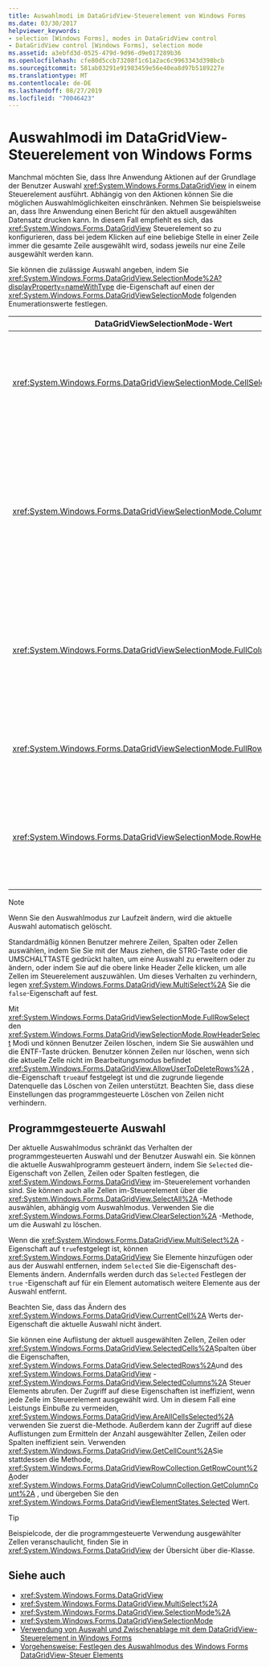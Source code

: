 ```yaml
---
title: Auswahlmodi im DataGridView-Steuerelement von Windows Forms
ms.date: 03/30/2017
helpviewer_keywords:
- selection [Windows Forms], modes in DataGridView control
- DataGridView control [Windows Forms], selection mode
ms.assetid: a3ebfd3d-0525-479d-9d96-d9e017289b36
ms.openlocfilehash: cfe80d5ccb73208f1c61a2ac6c9963343d398bcb
ms.sourcegitcommit: 581ab03291e91983459e56e40ea8d97b5189227e
ms.translationtype: MT
ms.contentlocale: de-DE
ms.lasthandoff: 08/27/2019
ms.locfileid: "70046423"
---
```

# <a name="selection-modes-in-the-windows-forms-datagridview-control"></a>Auswahlmodi im DataGridView-Steuerelement von Windows Forms

Manchmal möchten Sie, dass Ihre Anwendung Aktionen auf der Grundlage der Benutzer Auswahl <xref:System.Windows.Forms.DataGridView> in einem Steuerelement ausführt. Abhängig von den Aktionen können Sie die möglichen Auswahlmöglichkeiten einschränken. Nehmen Sie beispielsweise an, dass Ihre Anwendung einen Bericht für den aktuell ausgewählten Datensatz drucken kann. In diesem Fall empfiehlt es sich, das <xref:System.Windows.Forms.DataGridView> Steuerelement so zu konfigurieren, dass bei jedem Klicken auf eine beliebige Stelle in einer Zeile immer die gesamte Zeile ausgewählt wird, sodass jeweils nur eine Zeile ausgewählt werden kann.

Sie können die zulässige Auswahl angeben, indem Sie <xref:System.Windows.Forms.DataGridView.SelectionMode%2A?displayProperty=nameWithType> die-Eigenschaft auf einen der <xref:System.Windows.Forms.DataGridViewSelectionMode> folgenden Enumerationswerte festlegen.

|DataGridViewSelectionMode-Wert|Beschreibung|
|-------------------------------------|-----------------|
|<xref:System.Windows.Forms.DataGridViewSelectionMode.CellSelect>|Durch Klicken auf eine Zelle wird Sie ausgewählt. Zeilen-und Spaltenheader können nicht zur Auswahl verwendet werden.|
|<xref:System.Windows.Forms.DataGridViewSelectionMode.ColumnHeaderSelect>|Durch Klicken auf eine Zelle wird Sie ausgewählt. Wenn Sie auf einen Spaltenheader klicken, wird die gesamte Spalte ausgewählt. Spaltenheader können nicht für die Sortierung verwendet werden.|
|<xref:System.Windows.Forms.DataGridViewSelectionMode.FullColumnSelect>|Wenn Sie auf eine Zelle oder einen Spaltenheader klicken, wird die gesamte Spalte ausgewählt. Spaltenheader können nicht für die Sortierung verwendet werden.|
|<xref:System.Windows.Forms.DataGridViewSelectionMode.FullRowSelect>|Durch Klicken auf eine Zelle oder einen Zeilen Header wird die gesamte Zeile ausgewählt.|
|<xref:System.Windows.Forms.DataGridViewSelectionMode.RowHeaderSelect>|Standardauswahl Modus. Durch Klicken auf eine Zelle wird Sie ausgewählt. Durch Klicken auf einen Zeilen Header wird die gesamte Zeile ausgewählt.|

> [!NOTE]
> Wenn Sie den Auswahlmodus zur Laufzeit ändern, wird die aktuelle Auswahl automatisch gelöscht.

Standardmäßig können Benutzer mehrere Zeilen, Spalten oder Zellen auswählen, indem Sie Sie mit der Maus ziehen, die STRG-Taste oder die UMSCHALTTASTE gedrückt halten, um eine Auswahl zu erweitern oder zu ändern, oder indem Sie auf die obere linke Header Zelle klicken, um alle Zellen im Steuerelement auszuwählen. Um dieses Verhalten zu verhindern, legen <xref:System.Windows.Forms.DataGridView.MultiSelect%2A> Sie die `false`-Eigenschaft auf fest.

Mit <xref:System.Windows.Forms.DataGridViewSelectionMode.FullRowSelect> den <xref:System.Windows.Forms.DataGridViewSelectionMode.RowHeaderSelect> Modi und können Benutzer Zeilen löschen, indem Sie Sie auswählen und die ENTF-Taste drücken. Benutzer können Zeilen nur löschen, wenn sich die aktuelle Zelle nicht im Bearbeitungsmodus befindet <xref:System.Windows.Forms.DataGridView.AllowUserToDeleteRows%2A> , die-Eigenschaft `true`auf festgelegt ist und die zugrunde liegende Datenquelle das Löschen von Zeilen unterstützt. Beachten Sie, dass diese Einstellungen das programmgesteuerte Löschen von Zeilen nicht verhindern.

## <a name="programmatic-selection"></a>Programmgesteuerte Auswahl

Der aktuelle Auswahlmodus schränkt das Verhalten der programmgesteuerten Auswahl und der Benutzer Auswahl ein. Sie können die aktuelle Auswahlprogramm gesteuert ändern, indem Sie `Selected` die-Eigenschaft von Zellen, Zeilen oder Spalten festlegen, die <xref:System.Windows.Forms.DataGridView> im-Steuerelement vorhanden sind. Sie können auch alle Zellen im-Steuerelement über die <xref:System.Windows.Forms.DataGridView.SelectAll%2A> -Methode auswählen, abhängig vom Auswahlmodus. Verwenden Sie die <xref:System.Windows.Forms.DataGridView.ClearSelection%2A> -Methode, um die Auswahl zu löschen.

Wenn die <xref:System.Windows.Forms.DataGridView.MultiSelect%2A> -Eigenschaft auf `true`festgelegt ist, können <xref:System.Windows.Forms.DataGridView> Sie Elemente hinzufügen oder aus der Auswahl entfernen, indem `Selected` Sie die-Eigenschaft des-Elements ändern. Andernfalls werden durch das `Selected` Festlegen der `true` -Eigenschaft auf für ein Element automatisch weitere Elemente aus der Auswahl entfernt.

Beachten Sie, dass das Ändern des <xref:System.Windows.Forms.DataGridView.CurrentCell%2A> Werts der-Eigenschaft die aktuelle Auswahl nicht ändert.

Sie können eine Auflistung der aktuell ausgewählten Zellen, Zeilen oder <xref:System.Windows.Forms.DataGridView.SelectedCells%2A>Spalten über die Eigenschaften, <xref:System.Windows.Forms.DataGridView.SelectedRows%2A>und des <xref:System.Windows.Forms.DataGridView> - <xref:System.Windows.Forms.DataGridView.SelectedColumns%2A> Steuer Elements abrufen. Der Zugriff auf diese Eigenschaften ist ineffizient, wenn jede Zelle im Steuerelement ausgewählt wird. Um in diesem Fall eine Leistungs Einbuße zu vermeiden, <xref:System.Windows.Forms.DataGridView.AreAllCellsSelected%2A> verwenden Sie zuerst die-Methode. Außerdem kann der Zugriff auf diese Auflistungen zum Ermitteln der Anzahl ausgewählter Zellen, Zeilen oder Spalten ineffizient sein. Verwenden <xref:System.Windows.Forms.DataGridView.GetCellCount%2A>Sie stattdessen die Methode, <xref:System.Windows.Forms.DataGridViewRowCollection.GetRowCount%2A>oder <xref:System.Windows.Forms.DataGridViewColumnCollection.GetColumnCount%2A> , und übergeben Sie den <xref:System.Windows.Forms.DataGridViewElementStates.Selected> Wert.

> [!TIP]
> Beispielcode, der die programmgesteuerte Verwendung ausgewählter Zellen veranschaulicht, finden Sie in <xref:System.Windows.Forms.DataGridView> der Übersicht über die-Klasse.

## <a name="see-also"></a>Siehe auch

- <xref:System.Windows.Forms.DataGridView>
- <xref:System.Windows.Forms.DataGridView.MultiSelect%2A>
- <xref:System.Windows.Forms.DataGridView.SelectionMode%2A>
- <xref:System.Windows.Forms.DataGridViewSelectionMode>
- [Verwendung von Auswahl und Zwischenablage mit dem DataGridView-Steuerelement in Windows Forms](selection-and-clipboard-use-with-the-windows-forms-datagridview-control.md)
- [Vorgehensweise: Festlegen des Auswahlmodus des Windows Forms DataGridView-Steuer Elements](how-to-set-the-selection-mode-of-the-windows-forms-datagridview-control.md)
